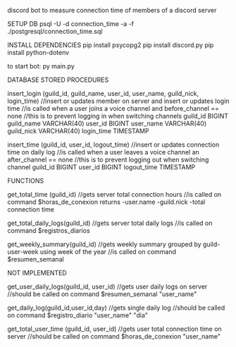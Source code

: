 discord bot to measure connection time of members of a discord server

SETUP DB
psql -U <user> -d connection_time -a -f ./postgresql/connection_time.sql

INSTALL DEPENDENCIES
pip install psycopg2
pip install discord.py
pip install python-dotenv

to start bot:
py main.py

DATABASE
STORED PROCEDURES

insert_login (guild_id, guild_name, user_id, user_name, guild_nick, login_time)
//insert or updates member on server and insert or updates login time
//is called when a user joins a voice channel and before_channel == none
//this is to prevent logging in when switching channels
guild_id BIGINT
guild_name VARCHAR(40)
user_id BIGINT
user_name VARCHAR(40)
guild_nick VARCHAR(40)
login_time TIMESTAMP

insert_time (guild_id, user_id, logout_time)
//insert or updates connection time on daily log
//is called when a user leaves a voice channel an after_channel == none
//this is to prevent logging out when switching channel
guild_id BIGINT
user_id BIGINT
logout_time TIMESTAMP

FUNCTIONS

get_total_time (guild_id)
//gets server total connection hours
//is called on command $horas_de_conexion
returns
-user.name
-guild.nick
-total connection time

get_total_daily_logs(guild_id)
//gets server total daily logs
//is called on command $registros_diarios

get_weekly_summary(guild_id)
//gets weekly summary grouped by guild-user-week using week of the year
//is called on command $resumen_semanal

NOT IMPLEMENTED

get_user_daily_logs(guild_id, user_id)
//gets user daily logs on server
//should be called on command $resumen_semanal "user_name"

get_daily_log(guild_id,user_id,day)
//gets single daily log
//should be called on command $registro_diario "user_name" "dia"

get_total_user_time (guild_id, user_id)
//gets user total connection time on server
//should be called on command $horas_de_conexion "user_name"

